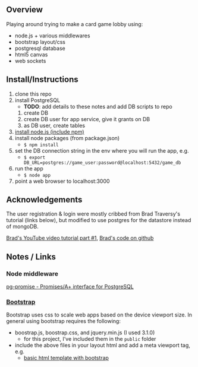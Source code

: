 ## Overview

Playing around trying to make a card game lobby using:
* node.js + various middlewares
* bootstrap layout/css
* postgresql database
* html5 canvas
* web sockets

## Install/Instructions

1. clone this repo
2. install PostgreSQL
   * **TODO**: add details to these notes and add DB scripts to repo
   1. create DB
   2. create DB user for app service, give it grants on DB
   3. as DB user, create tables
3. [install node.js (include npm)](https://docs.npmjs.com/getting-started/installing-node)
4. install node packages (from package.json)
   * `$ npm install`
5. set the DB connection string in the env where you will run the app, e.g.
   * `$ export DB_URL=postgres://game_user:password@localhost:5432/game_db`
6. run the app
   * `$ node app`
7. point a web browser to localhost:3000

## Acknowledgements

The user registration & login were mostly cribbed from Brad Traversy's tutorial (links below), but modified to use postgres for the datastore instead of mongoDB.

[Brad's YouTube video tutorial part #1](https://www.youtube.com/watch?v=Z1ktxiqyiLA),
[Brad's code on github](https://github.com/bradtraversy/loginapp)

## Notes / Links

### Node middleware
[pg-promise - Promises/A+ interface for PostgreSQL](https://github.com/vitaly-t/pg-promise)

### [Bootstrap](http://getbootstrap.com/)
Bootstrap uses css to scale web apps based on the device viewport size. In general using bootstrap requires the following:
* boostrap.js, boostrap.css, and jquery.min.js (I used 3.1.0)
   * for this project, I've included them in the `public` folder
* include the above files in your layout html and add a meta viewport tag, e.g.
   * [basic html template with bootstrap](http://getbootstrap.com/getting-started/#template)

